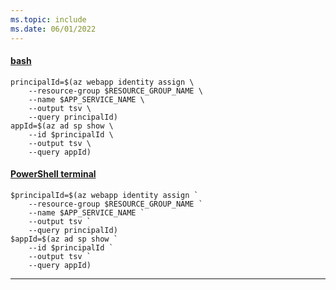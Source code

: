 ```yaml
---
ms.topic: include
ms.date: 06/01/2022
---
```


#### [bash](#tab/terminal-bash)

```azurecli
principalId=$(az webapp identity assign \
    --resource-group $RESOURCE_GROUP_NAME \
    --name $APP_SERVICE_NAME \
    --output tsv \
    --query principalId)
appId=$(az ad sp show \
    --id $principalId \
    --output tsv \
    --query appId)
```

#### [PowerShell terminal](#tab/terminal-powershell)

```azurecli
$principalId=$(az webapp identity assign `
    --resource-group $RESOURCE_GROUP_NAME `
    --name $APP_SERVICE_NAME `
    --output tsv `
    --query principalId)
$appId=$(az ad sp show `
    --id $principalId `
    --output tsv `
    --query appId)
```

---
